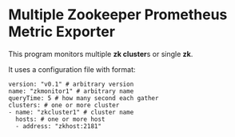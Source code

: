 # Multiple Zookeeper Prometheus Metric Exporter

This program monitors multiple **zk cluster**s or single **zk**.

It uses a configuration file with format:

```
version: "v0.1" # arbitrary version
name: "zkmonitor1" # arbitrary name
queryTime: 5 # how many second each gather
clusters: # one or more cluster
- name: "zkcluster1" # cluster name
  hosts: # one or more host
  - address: "zkhost:2181"
```
